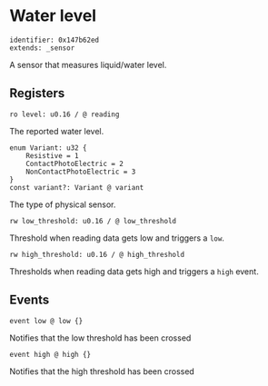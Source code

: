 # Water level

    identifier: 0x147b62ed
    extends: _sensor

A sensor that measures liquid/water level.

## Registers

    ro level: u0.16 / @ reading

The reported water level.

    enum Variant: u32 {
        Resistive = 1
        ContactPhotoElectric = 2
        NonContactPhotoElectric = 3
    }
    const variant?: Variant @ variant

The type of physical sensor.

    rw low_threshold: u0.16 / @ low_threshold

Threshold when reading data gets low and triggers a ``low``.

    rw high_threshold: u0.16 / @ high_threshold

Thresholds when reading data gets high and triggers a ``high`` event.

## Events

    event low @ low {}

Notifies that the low threshold has been crossed

    event high @ high {}

Notifies that the high threshold has been crossed